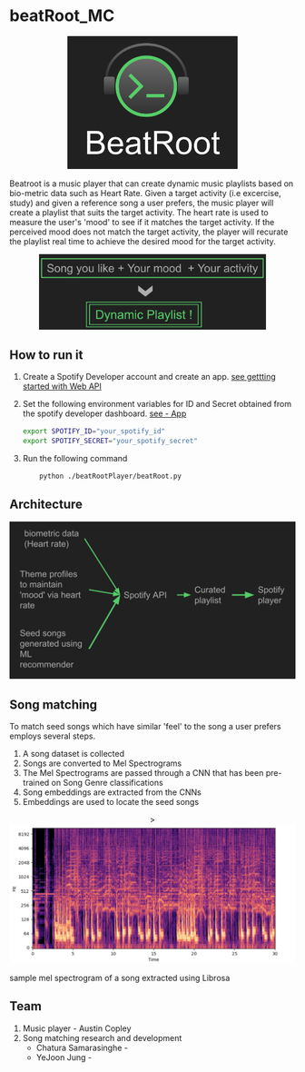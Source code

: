 # beatRoot_MC


<div style="text-align: center;">
    <img src="imgs/BeatRoot_logo.png" alt="beatRootLogo" width="300px">
</div>

Beatroot is a music player that can create dynamic music playlists based on bio-metric data such as Heart Rate. Given a target activity (i.e excercise, study) and given a reference song a user prefers, the music player will create a playlist that suits the target activity. The heart rate is used to measure the user's 'mood' to see if it matches the target activity. If the perceived mood does not match the target activity, the player will recurate the playlist real time to achieve the desired mood for the target activity.


<p align="center">
    <img src="imgs/BeatRoot_intro.png" alt="beatRoot Intro image" width="400px">
<p>



## How to run it
1. Create a Spotify Developer account and create an app.  [see gettting started with Web API](https://developer.spotify.com/documentation/web-api)

2. Set the following environment variables for ID and Secret obtained from the spotify developer dashboard. [see - App](https://developer.spotify.com/documentation/web-api/concepts/apps)
    ```bash
    export SPOTIFY_ID="your_spotify_id"
    export SPOTIFY_SECRET="your_spotify_secret"
    ```

3. Run the following command 
    ```bash
        python ./beatRootPlayer/beatRoot.py
    ```




## Architecture

<p align="center">
    <img src="imgs/Architecture.png" alt="beatRoot Architecture" width="600px">
</p>

## Song matching 

To match seed songs which have similar 'feel' to the song a user prefers employs several steps.
1. A song dataset is collected
2. Songs are converted to Mel Spectrograms 
3. The Mel Spectrograms are passed through a CNN that has been pre-trained on Song Genre classifications
4. Song embeddings are extracted from the CNNs
5. Embeddings are used to locate the seed songs 



<p align="center">>
    <img src="imgs/mel_spectrogram.png" alt="beatRoot MelSpectrogram" width="600px">
    <p>sample mel spectrogram of a song extracted using Librosa</p>
</p>


## Team 
1. Music player - Austin Copley 
2. Song matching research and development
    - Chatura Samarasinghe - 
    - YeJoon Jung -